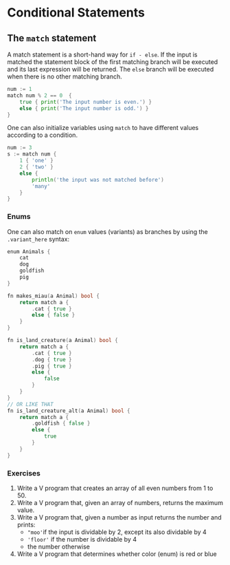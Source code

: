 # Conditional Statements

## The `match` statement

A match statement is a short-hand way for `if - else`.
If the input is matched the statement block of the first matching branch will be executed and its last expression will be returned.
The `else` branch will be executed when there is no other matching branch.

```go
num := 1
match num % 2 == 0  {
    true { print('The input number is even.') }
    else { print('The input number is odd.') }
}
```

One can also initialize variables using `match` to have different values according to a condition.

```go
num := 3
s := match num {
    1 { 'one' }
    2 { 'two' }
    else {
        println('the input was not matched before')
        'many'
    }
}
```

### Enums

One can also match on `enum` values (variants) as branches by using the `.variant_here` syntax:

```go
enum Animals {
    cat
    dog
    goldfish
    pig
}

fn makes_miau(a Animal) bool {
    return match a {
        .cat { true }
        else { false }
    }
}

fn is_land_creature(a Animal) bool {
    return match a {
        .cat { true }
        .dog { true }
        .pig { true }
        else {
            false
        }
    }
}
// OR LIKE THAT
fn is_land_creature_alt(a Animal) bool {
    return match a {
        .goldfish { false }
        else {
            true
        }
    }
}
```

### Exercises

1. Write a V program that creates an array of all even numbers from 1 to 50.
2. Write a V program that, given an array of numbers, returns the maximum value.
3. Write a V program that, given a number as input returns the number and prints:
    - `"moo'`if the input is dividable by 2, except its also dividable by 4
    - `'floor'` if the number is dividable by 4
    - the number otherwise
4. Write a V program that determines whether color (enum) is red or blue
